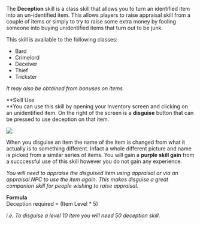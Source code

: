 ---
---
The **Deception** skill is a class skill that allows you to turn an identified item into an un-identified item. This allows players to raise appraisal skill from a couple of items or simply to try to raise some extra money by fooling someone into buying unidentified items that turn out to be junk.

This skill is available to the following classes:

*   Bard
*   Crimelord
*   Deceiver
*   Thief
*   Trickster

_It may also be obtained from bonuses on items._

**Skill Use  
**You can use this skill by opening your Inventory screen and clicking on an unidentified item. On the right of the screen is a **disguise** button that can be pressed to use deception on that item.

[![](https://lohcdn.com/images/t_deception.jpg)](https://lohcdn.com/images/deception.jpg)

When you disguise an item the name of the item is changed from what it actually is to something different. Infact a whole different picture and name is picked from a similar series of items. You will gain a **purple skill gain** from a succcessful use of this skill however you do not gain any experience.

_You will need to appraise the disguised item using appraisal or via an appraisal NPC to use the item again. This makes disguise a great companion skill for people wishing to raise appraisal._

**Formula**  
Deception required = (Item Level \* 5)

_i.e. To disguise a level 10 item you will need 50 deception skill._
